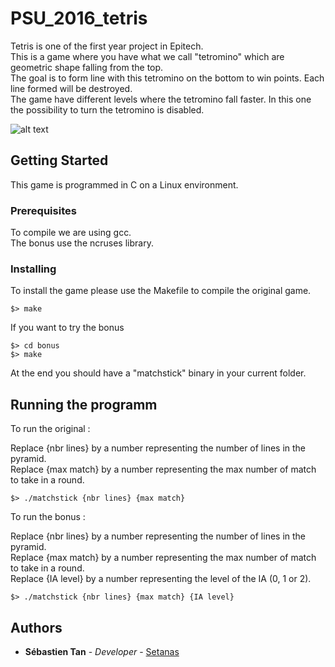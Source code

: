 # PSU_2016_tetris

Tetris is one of the first year project in Epitech. <br/>
This is a game where you have what we call "tetromino" which are geometric shape falling from the top.<br/>
The goal is to form line with this tetromino on the bottom to win points. Each line formed will be destroyed.<br/>
The game have different levels where the tetromino fall faster. In this one the possibility to turn the tetromino is disabled.<br/>

![alt text](https://github.com/Setanas/PSU_2016_tetris/tree/master/ressources/tetris.png)

## Getting Started

This game is programmed in C on a Linux environment.

### Prerequisites

To compile we are using gcc.  
The bonus use the ncruses library.

### Installing

To install the game please use the Makefile to compile the original game.

```
$> make
```

If you want to try the bonus

```
$> cd bonus
$> make
```

At the end you should have a "matchstick" binary in your current folder.

## Running the programm

To run the original : 

Replace {nbr lines} by a number representing the number of lines in the pyramid.  
Replace {max match} by a number representing the max number of match to take in a round.
```
$> ./matchstick {nbr lines} {max match}
```

To run the bonus : 

Replace {nbr lines} by a number representing the number of lines in the pyramid.  
Replace {max match} by a number representing the max number of match to take in a round.  
Replace {IA level} by a number representing the level of the IA (0, 1 or 2).

```
$> ./matchstick {nbr lines} {max match} {IA level}
```


## Authors

* **Sébastien Tan** - *Developer* - [Setanas](https://github.com/Setanas)